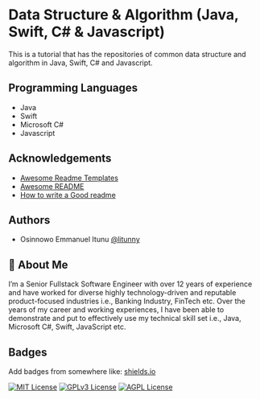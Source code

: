 
# Data Structure & Algorithm (Java, Swift, C# & Javascript)

This is a tutorial that has the repositories of common data structure and algorithm in Java, Swift, C# and Javascript.




## Programming Languages

- Java
- Swift
- Microsoft C#
- Javascript


## Acknowledgements

 - [Awesome Readme Templates](https://awesomeopensource.com/project/elangosundar/awesome-README-templates)
 - [Awesome README](https://github.com/matiassingers/awesome-readme)
 - [How to write a Good readme](https://bulldogjob.com/news/449-how-to-write-a-good-readme-for-your-github-project)


## Authors

- Osinnowo Emmanuel Itunu [@litunny](https://www.github.com/litunny)


## 🚀 About Me
I’m a Senior Fullstack Software Engineer with over 12 years of experience and have worked for diverse highly technology-driven and reputable product-focused industries i.e., Banking Industry, FinTech etc. Over the years of my career and working experiences, I have been able to demonstrate and put to effectively use my technical skill set i.e., Java, Microsoft C#, Swift, JavaScript etc. 


## Badges

Add badges from somewhere like: [shields.io](https://shields.io/)

[![MIT License](https://img.shields.io/badge/License-MIT-green.svg)](https://choosealicense.com/licenses/mit/)
[![GPLv3 License](https://img.shields.io/badge/License-GPL%20v3-yellow.svg)](https://opensource.org/licenses/)
[![AGPL License](https://img.shields.io/badge/license-AGPL-blue.svg)](http://www.gnu.org/licenses/agpl-3.0)

